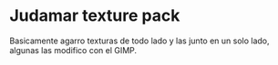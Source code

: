 # Judamar texture pack
Basicamente agarro texturas de todo lado y las junto en un solo lado, algunas las modifico con el GIMP.
